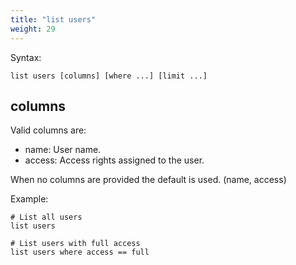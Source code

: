 ```yaml
---
title: "list users"
weight: 29
---
```


Syntax:

	list users [columns] [where ...] [limit ...]

columns
-------
Valid columns are:

- name: User name.
- access: Access rights assigned to the user.

When no columns are provided the default is used. (name, access)

Example:

	# List all users
	list users

	# List users with full access
	list users where access == full
